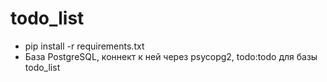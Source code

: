 # todo_list

* pip install -r requirements.txt
* База PostgreSQL, коннект к ней через psycopg2, todo:todo для базы todo_list
